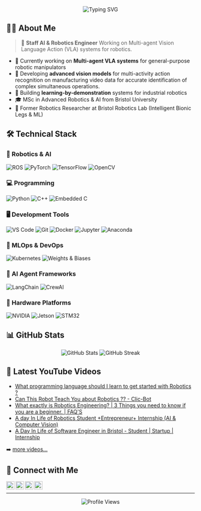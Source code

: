 <div align="center">
  <img src="https://readme-typing-svg.herokuapp.com?font=Fira+Code&pause=1000&color=2196F3&center=true&vCenter=true&width=435&lines=I+Build+Robots;Staff+AI+%26+Robotics+Engineer;Multi-agent+VLA+Systems" alt="Typing SVG" />
</div>

## 👨‍💻 About Me

> 🤖 **Staff AI & Robotics Engineer** Working on Multi-agent Vision Language Action (VLA) systems for robotics.

- 🤖 Currently working on **Multi-agent VLA systems** for general-purpose robotic manipulators
- 🎯 Developing **advanced vision models**  for multi-activity action recognition on manufacturing video data for accurate identification of complex simultaneous operations. 
- 🎥 Building **learning-by-demonstration** systems for industrial robotics
- 🎓 MSc in Advanced Robotics & AI from Bristol University
- 🔬 Former Robotics Researcher at Bristol Robotics Lab (Intelligent Bionic Legs & ML)

## 🛠️ Technical Stack

### 🤖 Robotics & AI
![ROS](https://img.shields.io/badge/ROS-22314E?style=for-the-badge&logo=ros&logoColor=white)
![PyTorch](https://img.shields.io/badge/PyTorch-EE4C2C?style=for-the-badge&logo=pytorch&logoColor=white)
![TensorFlow](https://img.shields.io/badge/TensorFlow-FF6F00?style=for-the-badge&logo=tensorflow&logoColor=white)
![OpenCV](https://img.shields.io/badge/OpenCV-27338e?style=for-the-badge&logo=OpenCV&logoColor=white)

### 💻 Programming
![Python](https://img.shields.io/badge/Python-3776AB?style=for-the-badge&logo=python&logoColor=white)
![C++](https://img.shields.io/badge/C%2B%2B-00599C?style=for-the-badge&logo=c%2B%2B&logoColor=white)
![Embedded C](https://img.shields.io/badge/Embedded_C-00599C?style=for-the-badge&logo=c&logoColor=white)

### 🖥️ Development Tools
![VS Code](https://img.shields.io/badge/VS_Code-007ACC?style=for-the-badge&logo=visual-studio-code&logoColor=white)
![Git](https://img.shields.io/badge/Git-F05032?style=for-the-badge&logo=git&logoColor=white)
![Docker](https://img.shields.io/badge/Docker-2496ED?style=for-the-badge&logo=docker&logoColor=white)
![Jupyter](https://img.shields.io/badge/Jupyter-F37626?style=for-the-badge&logo=Jupyter&logoColor=white)
![Anaconda](https://img.shields.io/badge/Anaconda-44A833?style=for-the-badge&logo=anaconda&logoColor=white)

### 🔄 MLOps & DevOps
![Kubernetes](https://img.shields.io/badge/Kubernetes-326CE5?style=for-the-badge&logo=kubernetes&logoColor=white)
![Weights & Biases](https://img.shields.io/badge/Weights_&_Biases-FFBE00?style=for-the-badge&logo=weightsandbiases&logoColor=black)


### 🤖 AI Agent Frameworks
![LangChain](https://img.shields.io/badge/LangChain-121212?style=for-the-badge&logo=langchain&logoColor=white)
![CrewAI](https://img.shields.io/badge/CrewAI-00A67E?style=for-the-badge&logo=python&logoColor=white)


### 🔧 Hardware Platforms
![NVIDIA](https://img.shields.io/badge/NVIDIA-76B900?style=for-the-badge&logo=nvidia&logoColor=white)
![Jetson](https://img.shields.io/badge/Jetson-76B900?style=for-the-badge&logo=nvidia&logoColor=white)
![STM32](https://img.shields.io/badge/STM32-03234B?style=for-the-badge&logo=stmicroelectronics&logoColor=white)

## 📊 GitHub Stats

<div align="center">
  <img src="https://github-readme-stats.vercel.app/api?username=mayurhulke&show_icons=true&theme=radical" alt="GitHub Stats" />
  <img src="https://github-readme-streak-stats.herokuapp.com/?user=mayurhulke&theme=radical" alt="GitHub Streak" />
</div>

## 🎥 Latest YouTube Videos

<!-- YOUTUBE:START -->
- [What programming language should I learn to get started with Robotics ?](https://www.youtube.com/watch?v=DTBSpbNhaCs)
- [Can This Robot Teach You about Robotics ?? - Clic-Bot](https://www.youtube.com/watch?v=n8pA9jj6Idk)
- [What exactly is Robotics Engineering? | 3 Things you need to know if you are a beginner. | FAQ&#39;S](https://www.youtube.com/watch?v=NlOcSPDFnk0)
- [A day In Life of Robotics Student +Entrepreneur+ Internship &lpar;AI &amp; Computer Vision&rpar;](https://www.youtube.com/watch?v=tx3zZeK8jYs)
- [A Day In Life of Software Engineer in Bristol  - Student | Startup | Internship](https://www.youtube.com/watch?v=J-1p3k0ChW0)
<!-- YOUTUBE:END -->

➡️ [more videos...](https://youtube.com/LetsTalkWithRobots)

## 🤝 Connect with Me

[<img align="left" alt="YouTube" width="22px" src="https://cdn.jsdelivr.net/npm/simple-icons@v3/icons/youtube.svg" />][youtube]
[<img align="left" alt="LinkedIn" width="22px" src="https://cdn.jsdelivr.net/npm/simple-icons@v3/icons/linkedin.svg" />][linkedin]
[<img align="left" alt="Instagram" width="22px" src="https://cdn.jsdelivr.net/npm/simple-icons@v3/icons/instagram.svg" />][instagram]
[<img align="left" alt="Twitter" width="22px" src="https://cdn.jsdelivr.net/npm/simple-icons@v3/icons/twitter.svg" />][twitter]

<br />

[youtube]: https://www.youtube.com/c/LetsTalkWithRobots
[instagram]: https://www.instagram.com/themayurhulk/
[linkedin]: https://www.linkedin.com/in/mayurhulke/
[twitter]: https://x.com/LetstalkRobots

---
<div align="center">
  <img src="https://komarev.com/ghpvc/?username=mayurhulke&color=blueviolet" alt="Profile Views" />
</div>
